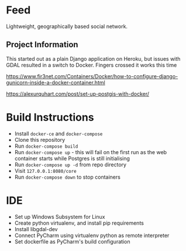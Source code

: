 # Feed

Lightweight, geographically based social network.

## Project Information

This started out as a plain Django application on Heroku, but issues with GDAL
resulted in a switch to Docker. Fingers crossed it works this time

https://www.fir3net.com/Containers/Docker/how-to-configure-django-gunicorn-inside-a-docker-container.html

https://alexurquhart.com/post/set-up-postgis-with-docker/

# Build Instructions

* Install `docker-ce` and `docker-compose`
* Clone this repository
* Run `docker-compose build`
* Run `docker-compose up` - this will fail on the first run as the web container starts while Postgres is still initialising 
* Run `docker-compose up -d` from repo directory
* Visit `127.0.0.1:8080/core`
* Run `docker-compose down` to stop containers

# IDE
* Set up Windows Subsystem for Linux
* Create python virtualenv, and install pip requirements
* Install libgdal-dev
* Connect PyCharm using virtualenv python as remote interpreter
* Set dockerfile as PyCharm's build configuration
